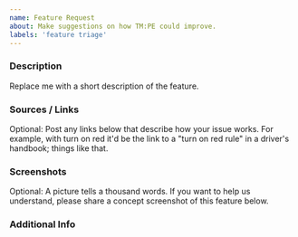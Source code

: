 ```yaml
---
name: Feature Request
about: Make suggestions on how TM:PE could improve.
labels: 'feature triage'
---
```


<!-- Want to see an example feature request before you submit one? See: https://bit.ly/tmpe-etfr -->

### Description
Replace me with a short description of the feature.

### Sources / Links
Optional: Post any links below that describe how your issue works. For example, with turn on red it'd be the link to a "turn on red rule" in a driver's handbook; things like that.


### Screenshots
Optional: A picture tells a thousand words. If you want to help us understand, please share a concept screenshot of this feature below.
<!-- Don't know how to share screenshots? See: https://bit.ly/2Kc8owO -->


### Additional Info
